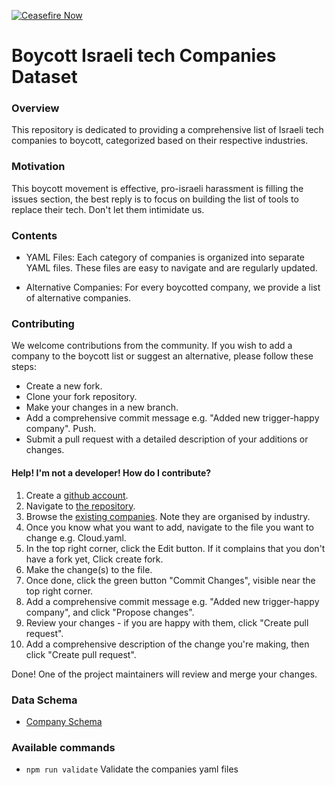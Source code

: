 [![Ceasefire Now](https://badge.techforpalestine.org/default)](https://techforpalestine.org/learn-more)

# Boycott Israeli tech Companies Dataset

### Overview

This repository is dedicated to providing a comprehensive list of Israeli tech companies to boycott, categorized based on their respective industries.

### Motivation

This boycott movement is effective, pro-israeli harassment is filling the issues section, the best reply is to focus on building the list of tools to replace their tech. Don't let them intimidate us.

### Contents

- YAML Files: Each category of companies is organized into separate YAML files. These files are easy to navigate and are regularly updated.

- Alternative Companies: For every boycotted company, we provide a list of alternative companies.

### Contributing

We welcome contributions from the community. If you wish to add a company to the boycott list or suggest an alternative, please follow these steps:

- Create a new fork.
- Clone your fork repository.
- Make your changes in a new branch.
- Add a comprehensive commit message e.g. "Added new trigger-happy company". Push.
- Submit a pull request with a detailed description of your additions or changes.

#### Help! I'm not a developer! How do I contribute?

1. Create a [github account](https://github.com/).
1. Navigate to [the repository](https://github.com/TechForPalestine/boycott-israeli-tech-companies-dataset).
1. Browse the [existing companies](https://github.com/TechForPalestine/boycott-israeli-tech-companies-dataset/tree/main/dataset/companies). Note they are organised by industry.
1. Once you know what you want to add, navigate to the file you want to change e.g. Cloud.yaml.
1. In the top right corner, click the Edit button. If it complains that you don't have a fork yet, Click create fork.
1. Make the change(s) to the file.
1. Once done, click the green button "Commit Changes", visible near the top right corner.
1. Add a comprehensive commit message e.g. "Added new trigger-happy company", and click "Propose changes".
1. Review your changes - if you are happy with them, click "Create pull request".
1. Add a comprehensive description of the change you're making, then click "Create pull request".

Done! One of the project maintainers will review and merge your changes.

### Data Schema

- [Company Schema](./validators/companies/company-schema.yaml)

### Available commands

- `npm run validate` Validate the companies yaml files
